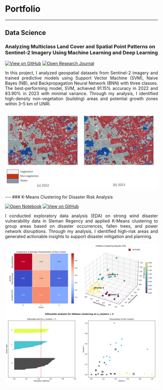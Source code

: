 # Portfolio
---
## Data Science

### Analyzing Multiclass Land Cover and Spatial Point Patterns on Sentinel-2 Imagery Using Machine Learning and Deep Learning

[![View on GitHub](https://img.shields.io/badge/GitHub-View_on_GitHub-blue?logo=GitHub)](https://github.com/munafaizatun/Land-Use-Classification)
[![Open Research Journal](https://img.shields.io/badge/PDF-Open_Research_Journal-blue?logo=adobe-acrobat-reader&logoColor=white)](https://journal.ummat.ac.id/index.php/jtam/article/view/29683)

<div style="text-align: justify">In this project, I analyzed geospatial datasets from Sentinel-2 imagery and trained predictive models using Support Vector Machine (SVM), Naive Bayes (NB), and Backpropagation Neural Network (BNN) with three classes. The best-performing model, SVM, achieved 91.15% accuracy in 2022 and 83.90% in 2023 with minimal variance. Through my analysis, I identified high-density non-vegetation (building) areas and potential growth zones within 3–5 km of UNRI.</div>
<br>
<center><img src="images/classification.jpg"/></center>
<br>
---
### K-Means Clustering for Disaster Risk Analysis

[![Open Notebook](https://img.shields.io/badge/Jupyter-Open_Notebook-blue?logo=Jupyter)](projects/KMeans-Clustering.html)
[![View on GitHub](https://img.shields.io/badge/GitHub-View_on_GitHub-blue?logo=GitHub)](https://github.com/munafaizatun/KMeans-Clustering-Disaster-Risk-Analysis/blob/main/KMeans-Clustering.ipynb)

<div style="text-align: justify">I conducted exploratory data analysis (EDA) on strong wind disaster vulnerability data in Sleman Regency and applied K-Means clustering to group areas based on disaster occurrences, fallen trees, and power network disruptions. Through my analysis, I identified high-risk areas and generated actionable insights to support disaster mitigation and planning.</div>
<br>
<center><img src="images/kmeans.png"/></center>
<br>
